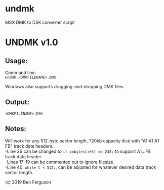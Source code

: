 # undmk
MSX DMK to DSK converter script

# UNDMK v1.0


## Usage:

Command line:<br>
`undmk <DMKFILENAME>.DMK`

Windows also supports dragging-and-dropping DMK files.


## Output:

`<DMKFILENAME>.DSK`


## Notes:

Will work for any 512-byte sector length, 720kb capacity disk with "A1 A1 A1 FB" track data headers.<br>
-Line 36 can be changed to `if inbytes[i+3] == 248:` to support A1...F8 track data header.<br>
-Lines 17-19 can be commented out to ignore filesize. <br>
-Line 40, `while t < 512:`, can be adjusted for whatever desired data track sector length. 

(c) 2019 Ben Ferguson
